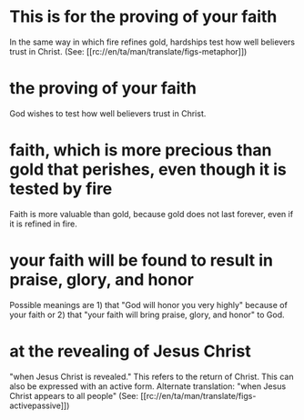 # This is for the proving of your faith

In the same way in which fire refines gold, hardships test how well believers trust in Christ. (See: [[rc://en/ta/man/translate/figs-metaphor]])

# the proving of your faith

God wishes to test how well believers trust in Christ.

# faith, which is more precious than gold that perishes, even though it is tested by fire

Faith is more valuable than gold, because gold does not last forever, even if it is refined in fire.

# your faith will be found to result in praise, glory, and honor

Possible meanings are 1) that "God will honor you very highly" because of your faith or 2) that "your faith will bring praise, glory, and honor" to God.

# at the revealing of Jesus Christ

"when Jesus Christ is revealed." This refers to the return of Christ. This can also be expressed with an active form. Alternate translation: "when Jesus Christ appears to all people" (See: [[rc://en/ta/man/translate/figs-activepassive]])

